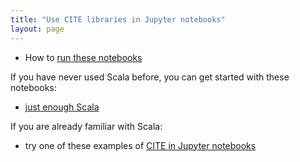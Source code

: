 ```yaml
---
title: "Use CITE libraries in Jupyter notebooks"
layout: page
---
```



- How to [run these notebooks](running/)


If you have never used Scala before, you can get started with these notebooks:

- [just enough Scala](jes/)


If you are already familiar with Scala:

- try one of these examples of [CITE in Jupyter notebooks](almond/)
